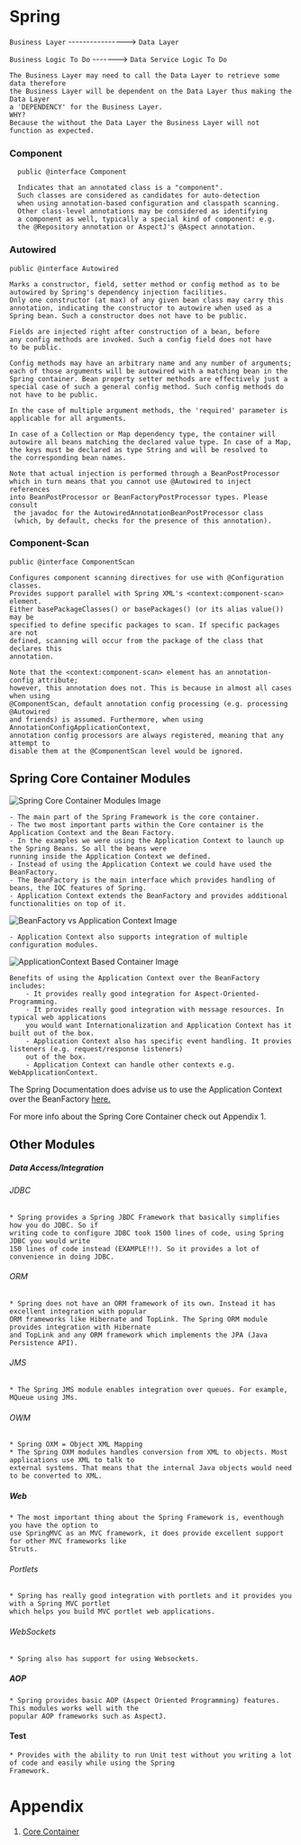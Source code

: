 # Spring

`Business Layer` ----------------> `Data Layer`

`Business Logic To Do` -------> `Data Service Logic To Do`

    The Business Layer may need to call the Data Layer to retrieve some data therefore
    the Business Layer will be dependent on the Data Layer thus making the Data Layer 
    a 'DEPENDENCY' for the Business Layer. 
    WHY?
    Because the without the Data Layer the Business Layer will not function as expected.

  
### Component
  
      public @interface Component
      
      Indicates that an annotated class is a "component". 
      Such classes are considered as candidates for auto-detection 
      when using annotation-based configuration and classpath scanning.
      Other class-level annotations may be considered as identifying 
      a component as well, typically a special kind of component: e.g. 
      the @Repository annotation or AspectJ's @Aspect annotation.
      
### Autowired

    public @interface Autowired
    
    Marks a constructor, field, setter method or config method as to be 
    autowired by Spring's dependency injection facilities.
    Only one constructor (at max) of any given bean class may carry this 
    annotation, indicating the constructor to autowire when used as a 
    Spring bean. Such a constructor does not have to be public.
    
    Fields are injected right after construction of a bean, before 
    any config methods are invoked. Such a config field does not have 
    to be public.
    
    Config methods may have an arbitrary name and any number of arguments; 
    each of those arguments will be autowired with a matching bean in the 
    Spring container. Bean property setter methods are effectively just a 
    special case of such a general config method. Such config methods do 
    not have to be public.
    
    In the case of multiple argument methods, the 'required' parameter is 
    applicable for all arguments.
    
    In case of a Collection or Map dependency type, the container will 
    autowire all beans matching the declared value type. In case of a Map, 
    the keys must be declared as type String and will be resolved to 
    the corresponding bean names.
    
    Note that actual injection is performed through a BeanPostProcessor 
    which in turn means that you cannot use @Autowired to inject references 
    into BeanPostProcessor or BeanFactoryPostProcessor types. Please consult
     the javadoc for the AutowiredAnnotationBeanPostProcessor class 
     (which, by default, checks for the presence of this annotation).
  
### Component-Scan
    
    public @interface ComponentScan
    
    Configures component scanning directives for use with @Configuration classes. 
    Provides support parallel with Spring XML's <context:component-scan> element.
    Either basePackageClasses() or basePackages() (or its alias value()) may be 
    specified to define specific packages to scan. If specific packages are not 
    defined, scanning will occur from the package of the class that declares this 
    annotation.
    
    Note that the <context:component-scan> element has an annotation-config attribute; 
    however, this annotation does not. This is because in almost all cases when using 
    @ComponentScan, default annotation config processing (e.g. processing @Autowired 
    and friends) is assumed. Furthermore, when using AnnotationConfigApplicationContext, 
    annotation config processors are always registered, meaning that any attempt to 
    disable them at the @ComponentScan level would be ignored.
    
## Spring Core Container Modules

![Spring Core Container Modules Image](images/spring-overview.png)

    - The main part of the Spring Framework is the core container.
    - The two most important parts within the Core container is the Application Context and the Bean Factory.
    - In the examples we were using the Application Context to launch up the Spring Beans. So all the beans were 
    running inside the Application Context we defined.
    - Instead of using the Application Context we could have used the BeanFactory. 
    - The BeanFactory is the main interface which provides handling of beans, the IOC features of Spring.
    - Application Context extends the BeanFactory and provides additional functionalities on top of it.
    
 ![BeanFactory vs Application Context Image](images/BeanFactoryVsApplicationContext.png)
 
    - Application Context also supports integration of multiple configuration modules.
   
 ![ApplicationContext Based Container Image](images/Application-Context-Based-Container.jpg)

    Benefits of using the Application Context over the BeanFactory includes:
        - It provides really good integration for Aspect-Oriented-Programming. 
        - It provides really good integration with message resources. In typical web applications
        you would want Internationalization and Application Context has it built out of the box.
        - Application Context also has specific event handling. It provies listeners (e.g. request/response listeners)
        out of the box. 
        - Application Context can handle other contexts e.g. WebApplicationContext.
        
The Spring Documentation does advise us to use the Application Context over the BeanFactory [here.](https://docs.spring.io/spring/docs/current/spring-framework-reference/htmlsingle/#beans-introduction)
    
    
For more info about the Spring Core Container check out Appendix 1.

## Other Modules

##### Data Access/Integration

###### JDBC

    * Spring provides a Spring JBDC Framework that basically simplifies how you do JDBC. So if 
    writing code to configure JDBC took 1500 lines of code, using Spring JDBC you would write 
    150 lines of code instead (EXAMPLE!!). So it provides a lot of convenience in doing JDBC.

###### ORM
    * Spring does not have an ORM framework of its own. Instead it has excellent integration with popular
    ORM frameworks like Hibernate and TopLink. The Spring ORM module provides integration with Hibernate
    and TopLink and any ORM framework which implements the JPA (Java Persistence API).

###### JMS
    * The Spring JMS module enables integration over queues. For example, MQueue using JMs.

###### OWM
    * Spring OXM = Object XML Mapping 
    * The Spring OXM modules handles conversion from XML to objects. Most applications use XML to talk to 
    external systems. That means that the internal Java objects would need to be converted to XML.

##### Web

    * The most important thing about the Spring Framework is, eventhough you have the option to 
    use SpringMVC as an MVC framework, it does provide excellent support for other MVC frameworks like 
    Struts. 

###### Portlets
    * Spring has really good integration with portlets and it provides you with a Spring MVC portlet
    which helps you build MVC portlet web applications.

###### WebSockets
    * Spring also has support for using Websockets.


##### AOP
    * Spring provides basic AOP (Aspect Oriented Programming) features. This modules works well with the 
    popular AOP frameworks such as AspectJ.
    
#### Test
    * Provides with the ability to run Unit test without you writing a lot of code and easily while using the Spring
    Framework.


# Appendix

1)  [Core Container](https://docs.spring.io/spring/docs/current/spring-framework-reference/htmlsingle/#overview-core-container)